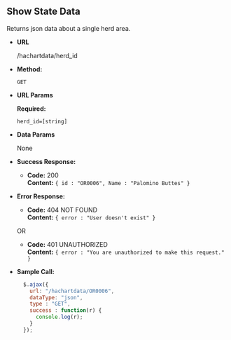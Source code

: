 **Show State Data**
----
  Returns json data about a single herd area.

* **URL**

  /hachartdata/herd_id

* **Method:**

  `GET`

*  **URL Params**

   **Required:**

   `herd_id=[string]`

* **Data Params**

  None

* **Success Response:**

  * **Code:** 200 <br />
    **Content:** `{ id : "OR0006", Name : "Palomino Buttes" }`

* **Error Response:**

  * **Code:** 404 NOT FOUND <br />
    **Content:** `{ error : "User doesn't exist" }`

  OR

  * **Code:** 401 UNAUTHORIZED <br />
    **Content:** `{ error : "You are unauthorized to make this request." }`

* **Sample Call:**

  ```javascript
    $.ajax({
      url: "/hachartdata/OR0006",
      dataType: "json",
      type : "GET",
      success : function(r) {
        console.log(r);
      }
    });
  ```